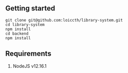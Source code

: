## Getting started

```
git clone git@github.com:loiccth/library-system.git
cd library-system
npm install
cd backend
npm install
```

## Requirements
1. NodeJS v12.16.1